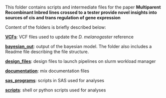This folder contains scripts and intermediate files for the paper **Multiparent Recombinant Inbred lines crossed to a tester provide novel insights into sources of cis and trans regulation of gene expression**

Content of the folders is briefly described below:

[**VCFs**](./VCFs): VCF files used to update the *D. melanogaster* reference

[**bayesian_out**](./bayesian_out): output of the bayesian model. The folder also includes a Readme file describing the file structure. 

[**design_files**](./design_files): design files to launch pipelines on slurm workload manager

[**documentation**](./documentation): mix documentation files

[**sas_programs**](./sas_programs): scripts in SAS used for analyses

[**scripts**](./scripts): shell or python scripts used for analyses
